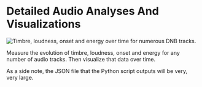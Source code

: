 # Detailed Audio Analyses And Visualizations

![Timbre, loudness, onset and energy over time for numerous DNB tracks.](https://hosting.photobucket.com/images/i/bernhoftbret/enhanced-audio-analyses-lite.jpg)

Measure the evolution of timbre, loudness, onset and energy for any number of audio tracks. Then visualize that data over time.

As a side note, the JSON file that the Python script outputs will be very, very large.
